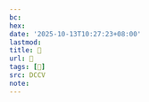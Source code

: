 ```yaml
---
bc:
hex:
date: '2025-10-13T10:27:23+08:00'
lastmod:
title: 􄼗
url: 􄼗
tags: [𧱣]
src: DCCV
note:
---
```

